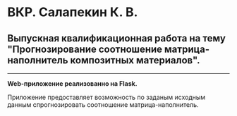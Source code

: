 # ВКР. Салапекин К. В.

<h2><strong>Выпускная квалификационная работа на тему "Прогнозирование соотношение матрица-наполнитель композитных материалов".</strong></h2>

***
<strong> Web-приложение реализованно на Flask.</strong>
<p>Приложение предоставляет возможность по заданым исходным данным спрогнозировать соотношение матрица-наполнитель.</p>


                                                                        
